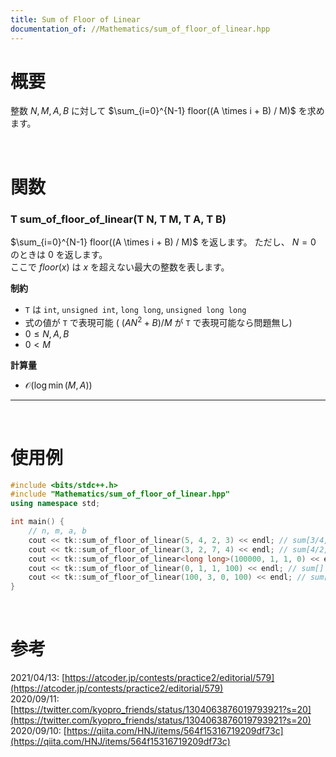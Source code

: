 ```yaml
---
title: Sum of Floor of Linear
documentation_of: //Mathematics/sum_of_floor_of_linear.hpp
---
```


# 概要

整数 $N, M, A, B$ に対して $\sum_{i=0}^{N-1} floor((A \times i + B) / M)$ を求めます。  

<br>

# 関数

### T sum_of_floor_of_linear(T N, T M, T A, T B)

$\sum_{i=0}^{N-1} floor((A \times i + B) / M)$ を返します。
ただし、 $N = 0$ のときは $0$ を返します。  
ここで $floor(x)$ は $x$ を超えない最大の整数を表します。  

**制約**

- `T` は `int`, `unsigned int`, `long long`, `unsigned long long`
- 式の値が `T` で表現可能 ( $(AN^2+B)/M$ が `T` で表現可能なら問題無し)
- $0 \leq N, A, B$
- $0 < M$

**計算量**

- $\mathcal{O}(\log{\min(M, A)})$

---

<br>

# 使用例

```cpp
#include <bits/stdc++.h>
#include "Mathematics/sum_of_floor_of_linear.hpp"
using namespace std;

int main() {
	// n, m, a, b
	cout << tk::sum_of_floor_of_linear(5, 4, 2, 3) << endl; // sum[3/4, 5/4, 7/4, 9/4, 11/4] = 6
	cout << tk::sum_of_floor_of_linear(3, 2, 7, 4) << endl; // sum[4/2, 11/2, 18/2] = 16
	cout << tk::sum_of_floor_of_linear<long long>(100000, 1, 1, 0) << endl; // sum[...] = 4999950000
	cout << tk::sum_of_floor_of_linear(0, 1, 1, 100) << endl; // sum[] = 0
	cout << tk::sum_of_floor_of_linear(100, 3, 0, 100) << endl; // sum[33, ..., 33] = 3300
}
```

<br>

# 参考

2021/04/13: [https://atcoder.jp/contests/practice2/editorial/579](https://atcoder.jp/contests/practice2/editorial/579)  
2020/09/11: [https://twitter.com/kyopro_friends/status/1304063876019793921?s=20](https://twitter.com/kyopro_friends/status/1304063876019793921?s=20)  
2020/09/10: [https://qiita.com/HNJ/items/564f15316719209df73c](https://qiita.com/HNJ/items/564f15316719209df73c)  

<br>